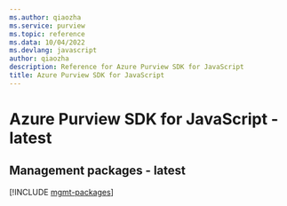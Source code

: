 ```yaml
---
ms.author: qiaozha
ms.service: purview
ms.topic: reference
ms.data: 10/04/2022
ms.devlang: javascript
author: qiaozha
description: Reference for Azure Purview SDK for JavaScript
title: Azure Purview SDK for JavaScript
---
```

# Azure Purview SDK for JavaScript - latest

## Management packages - latest
[!INCLUDE [mgmt-packages](purview-mgmt-index.md)]